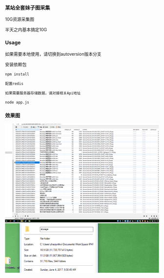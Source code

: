 ### 某站全套妹子图采集
10G资源采集图

半天之内基本搞定10G


### Usage

如果需要本地使用，请切换到autoversion版本分支

安装依赖包
```$xslt
npm install
```

```$xslt
配置redis
```

```$xslt
如果需要服务器存储数据，请对接相关Api地址
```

```$xslt
node app.js
```

### 效果图
![](./readme/2.png)
![](./readme/4.png)
